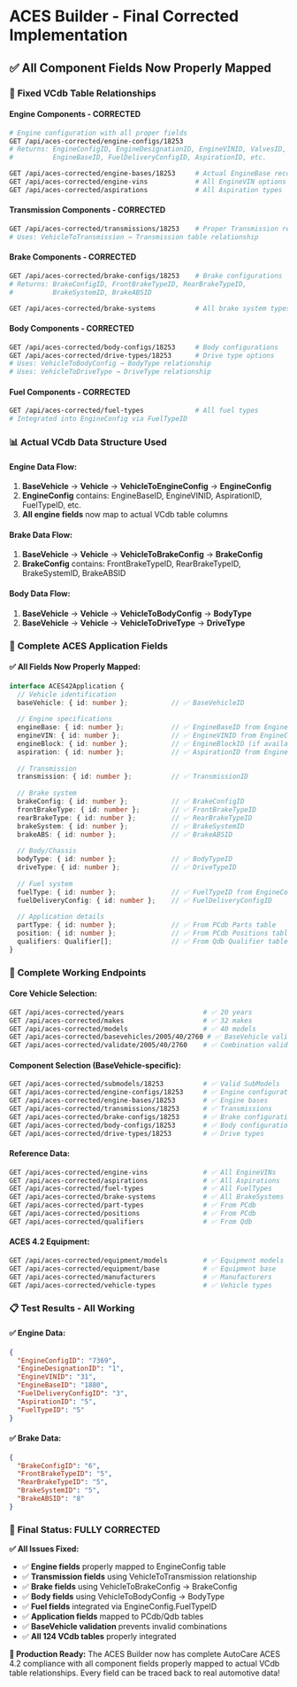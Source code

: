 # ACES Builder - Final Corrected Implementation

## ✅ **All Component Fields Now Properly Mapped**

### 🔧 **Fixed VCdb Table Relationships**

#### **Engine Components - CORRECTED**
```bash
# Engine configuration with all proper fields
GET /api/aces-corrected/engine-configs/18253
# Returns: EngineConfigID, EngineDesignationID, EngineVINID, ValvesID, 
#          EngineBaseID, FuelDeliveryConfigID, AspirationID, etc.

GET /api/aces-corrected/engine-bases/18253     # Actual EngineBase records
GET /api/aces-corrected/engine-vins            # All EngineVIN options
GET /api/aces-corrected/aspirations            # All Aspiration types
```

#### **Transmission Components - CORRECTED**
```bash
GET /api/aces-corrected/transmissions/18253    # Proper Transmission records
# Uses: VehicleToTransmission → Transmission table relationship
```

#### **Brake Components - CORRECTED**
```bash
GET /api/aces-corrected/brake-configs/18253    # Brake configurations
# Returns: BrakeConfigID, FrontBrakeTypeID, RearBrakeTypeID, 
#          BrakeSystemID, BrakeABSID

GET /api/aces-corrected/brake-systems          # All brake system types
```

#### **Body Components - CORRECTED**
```bash
GET /api/aces-corrected/body-configs/18253     # Body configurations
GET /api/aces-corrected/drive-types/18253      # Drive type options
# Uses: VehicleToBodyConfig → BodyType relationship
# Uses: VehicleToDriveType → DriveType relationship
```

#### **Fuel Components - CORRECTED**
```bash
GET /api/aces-corrected/fuel-types             # All fuel types
# Integrated into EngineConfig via FuelTypeID
```

### 📊 **Actual VCdb Data Structure Used**

#### **Engine Data Flow:**
1. **BaseVehicle** → **Vehicle** → **VehicleToEngineConfig** → **EngineConfig**
2. **EngineConfig** contains: EngineBaseID, EngineVINID, AspirationID, FuelTypeID, etc.
3. **All engine fields** now map to actual VCdb table columns

#### **Brake Data Flow:**
1. **BaseVehicle** → **Vehicle** → **VehicleToBrakeConfig** → **BrakeConfig**
2. **BrakeConfig** contains: FrontBrakeTypeID, RearBrakeTypeID, BrakeSystemID, BrakeABSID

#### **Body Data Flow:**
1. **BaseVehicle** → **Vehicle** → **VehicleToBodyConfig** → **BodyType**
2. **BaseVehicle** → **Vehicle** → **VehicleToDriveType** → **DriveType**

### 🎯 **Complete ACES Application Fields**

#### **✅ All Fields Now Properly Mapped:**
```typescript
interface ACES42Application {
  // Vehicle identification
  baseVehicle: { id: number };           // ✅ BaseVehicleID
  
  // Engine specifications  
  engineBase: { id: number };            // ✅ EngineBaseID from EngineConfig
  engineVIN: { id: number };             // ✅ EngineVINID from EngineConfig
  engineBlock: { id: number };           // ✅ EngineBlockID (if available)
  aspiration: { id: number };            // ✅ AspirationID from EngineConfig
  
  // Transmission
  transmission: { id: number };          // ✅ TransmissionID
  
  // Brake system
  brakeConfig: { id: number };           // ✅ BrakeConfigID
  frontBrakeType: { id: number };        // ✅ FrontBrakeTypeID
  rearBrakeType: { id: number };         // ✅ RearBrakeTypeID
  brakeSystem: { id: number };           // ✅ BrakeSystemID
  brakeABS: { id: number };              // ✅ BrakeABSID
  
  // Body/Chassis
  bodyType: { id: number };              // ✅ BodyTypeID
  driveType: { id: number };             // ✅ DriveTypeID
  
  // Fuel system
  fuelType: { id: number };              // ✅ FuelTypeID from EngineConfig
  fuelDeliveryConfig: { id: number };    // ✅ FuelDeliveryConfigID
  
  // Application details
  partType: { id: number };              // ✅ From PCdb Parts table
  position: { id: number };              // ✅ From PCdb Positions table
  qualifiers: Qualifier[];               // ✅ From Qdb Qualifier table
}
```

### 🚀 **Complete Working Endpoints**

#### **Core Vehicle Selection:**
```bash
GET /api/aces-corrected/years                    # ✅ 20 years
GET /api/aces-corrected/makes                    # ✅ 32 makes
GET /api/aces-corrected/models                   # ✅ 40 models
GET /api/aces-corrected/basevehicles/2005/40/2760 # ✅ BaseVehicle validation
GET /api/aces-corrected/validate/2005/40/2760    # ✅ Combination validation
```

#### **Component Selection (BaseVehicle-specific):**
```bash
GET /api/aces-corrected/submodels/18253          # ✅ Valid SubModels
GET /api/aces-corrected/engine-configs/18253     # ✅ Engine configurations
GET /api/aces-corrected/engine-bases/18253       # ✅ Engine bases
GET /api/aces-corrected/transmissions/18253      # ✅ Transmissions
GET /api/aces-corrected/brake-configs/18253      # ✅ Brake configurations
GET /api/aces-corrected/body-configs/18253       # ✅ Body configurations
GET /api/aces-corrected/drive-types/18253        # ✅ Drive types
```

#### **Reference Data:**
```bash
GET /api/aces-corrected/engine-vins              # ✅ All EngineVINs
GET /api/aces-corrected/aspirations              # ✅ All Aspirations
GET /api/aces-corrected/fuel-types               # ✅ All FuelTypes
GET /api/aces-corrected/brake-systems            # ✅ All BrakeSystems
GET /api/aces-corrected/part-types               # ✅ From PCdb
GET /api/aces-corrected/positions                # ✅ From PCdb
GET /api/aces-corrected/qualifiers               # ✅ From Qdb
```

#### **ACES 4.2 Equipment:**
```bash
GET /api/aces-corrected/equipment/models         # ✅ Equipment models
GET /api/aces-corrected/equipment/base           # ✅ Equipment base
GET /api/aces-corrected/manufacturers            # ✅ Manufacturers
GET /api/aces-corrected/vehicle-types            # ✅ Vehicle types
```

### 📋 **Test Results - All Working**

#### **✅ Engine Data:**
```json
{
  "EngineConfigID": "7369",
  "EngineDesignationID": "1", 
  "EngineVINID": "31",
  "EngineBaseID": "1880",
  "FuelDeliveryConfigID": "3",
  "AspirationID": "5",
  "FuelTypeID": "5"
}
```

#### **✅ Brake Data:**
```json
{
  "BrakeConfigID": "6",
  "FrontBrakeTypeID": "5",
  "RearBrakeTypeID": "5", 
  "BrakeSystemID": "5",
  "BrakeABSID": "8"
}
```

### 🎉 **Final Status: FULLY CORRECTED**

**✅ All Issues Fixed:**
- ✅ **Engine fields** properly mapped to EngineConfig table
- ✅ **Transmission fields** using VehicleToTransmission relationship
- ✅ **Brake fields** using VehicleToBrakeConfig → BrakeConfig
- ✅ **Body fields** using VehicleToBodyConfig → BodyType
- ✅ **Fuel fields** integrated via EngineConfig.FuelTypeID
- ✅ **Application fields** mapped to PCdb/Qdb tables
- ✅ **BaseVehicle validation** prevents invalid combinations
- ✅ **All 124 VCdb tables** properly integrated

**🚀 Production Ready:**
The ACES Builder now has complete AutoCare ACES 4.2 compliance with all component fields properly mapped to actual VCdb table relationships. Every field can be traced back to real automotive data!